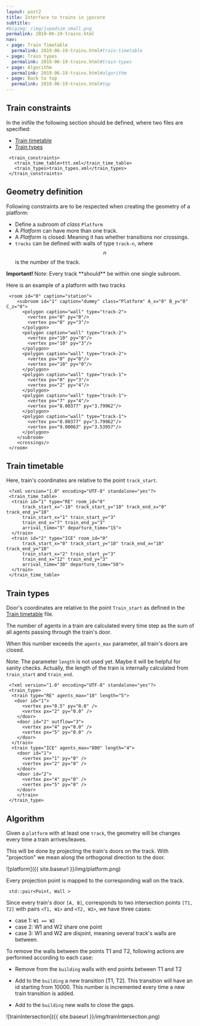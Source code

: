 ```yaml
---
layout: post2
title: Interface to trains in jpscore
subtitle:
#bigimg: /img/jupedsim_small.png
permalink: 2019-06-19-trains.html
nav:
- page: Train Timetable
  permalink: 2019-06-19-trains.html#train-timetable
- page: Train types
  permalink: 2019-06-19-trains.html#train-types
- page: Algorithm
  permalink: 2019-06-19-trains.html#algorithm
- page: Back to top
  permalink: 2019-06-19-trains.html#top
---
```



## Train constraints

In the inifile the following section should be defined, where two files are specified:
- [Train timetable](#train-timetable)
- [Train types](#train-types)

```
 <train_constraints>
   <train_time_table>ttt.xml</train_time_table>
   <train_types>train_types.xml</train_types>
 </train_constraints>
```

## Geometry definition

Following constraints are to be respected when creating the geometry of a platform:

- Define a subroom of *class*  `Platform`
- A *Platform* can have more than one track.
- A *Platform* is closed: Meaning it has whether transitions nor crossings.
- `tracks` can be defined with walls of type `track-n`, where $$n$$ is the number of the track.

<div class="alert alert-info">
  <strong>Important! </strong>Note: Every track **should** be within one single subroom.
</div>



Here is an example of a platform with two tracks

```
 <room id="0" caption="station">
    <subroom id="1" caption="dummy" class="Platform" A_x="0" B_y="0" C_z="0">
      <polygon caption="wall" type="track-2">
        <vertex px="0" py="0"/>
        <vertex px="0" py="3"/>
      </polygon>
      <polygon caption="wall" type="track-2">
        <vertex px="10" py="0"/>
        <vertex px="10" py="3"/>
      </polygon>
      <polygon caption="wall" type="track-2">
        <vertex px="0" py="0"/>
        <vertex px="10" py="0"/>
      </polygon>
      <polygon caption="wall" type="track-1">
        <vertex px="0" py="3"/>
        <vertex px="2" py="4"/>
      </polygon>
      <polygon caption="wall" type="track-1">
        <vertex px="7" py="4"/>
        <vertex px="8.00377" py="3.79962"/>
      </polygon>
      <polygon caption="wall" type="track-1">
        <vertex px="8.00377" py="3.79962"/>
        <vertex px="9.00063" py="3.53957"/>
      </polygon>
    </subroom>
    <crossings/>
 </room>
```

## Train timetable

Here, train's coordinates are relative to the point `track_start`.

```
 <?xml version="1.0" encoding="UTF-8" standalone="yes"?>
 <train_time_table>
  <train id="1" type="RE" room_id="0"
      track_start_x="-10" track_start_y="10" track_end_x="0" track_end_y="10"
      train_start_x="1" train_start_y="3"
      train_end_x="7" train_end_y="3"
      arrival_time="5" departure_time="15">
  </train>
  <train id="2" type="ICE" room_id="0"
      track_start_x="0" track_start_y="10" track_end_x="10" track_end_y="10"
      train_start_x="2" train_start_y="3"
      train_end_x="12" train_end_y="3"
      arrival_time="30" departure_time="50">
  </train>
 </train_time_table>
```
## Train types

Door's coordinates are relative to the point `Train_start` as defined in the [Train timetable](#train-timetable) file.

The number of agents in a train are calculated every time step as the sum of
all agents passing through the train's door.

When this number exceeds the `agents_max` parameter, all train's doors are closed.

Note: The parameter `length` is not used yet. Maybe it will be helpful for sanity checks.
Actually, the length of the train is internally calculated from `train_start` and `train_end`.

```
 <?xml version="1.0" encoding="UTF-8" standalone="yes"?>
 <train_type>
  <train type="RE" agents_max="10" length="5">
   <door id="1">
      <vertex px="0.5" py="0.0" />
      <vertex px="2" py="0.0" />
    </door>
    <door id="2" outflow="3">
      <vertex px="4" py="0.0" />
      <vertex px="5" py="0.0" />
    </door>
  </train>
  <train type="ICE" agents_max="800" length="4">
    <door id="1">
      <vertex px="1" py="0" />
      <vertex px="2" py="0" />
    </door>
    <door id="2">
      <vertex px="4" py="0" />
      <vertex px="5" py="0" />
    </door>
    </train>
 </train_type>
```

## Algorithm

Given a `platform` with at least one `track`, the geometry will be changes every time a train arrives/leaves.

This will be done by projecting the train's doors on the track. With "projection" we mean along the orthogonal direction to the door.

![platform]({{ site.baseurl }}/img/platform.png)

Every projection point is mapped to the corresponding wall on the track.

```
 std::pair<Point, Wall >
```

Since every train's door `[A, B]`, corresponds to two intersection points `[T1, T2]` with pairs `<T1, W1>` and `<T2, W2>`, we have three cases:

- case 1: `W1 == W2`
- case 2: W1 and W2 share one point
- case 3: W1 and W2 are disjoint, meaning several track's walls are between.

To remove the walls between the points T1 and T2, following actions are performed according to each case:
- Remove from the `building` walls with end points between T1 and T2
- Add to the `building` a new transition  [T1, T2]. This transition will have an id starting from 10000. This number is incremented every time a new train transition is added.

- Add  to the `building` new walls to close the gaps.

![trainIntersection]({{ site.baseurl }}/img/trainIntersection.png)
